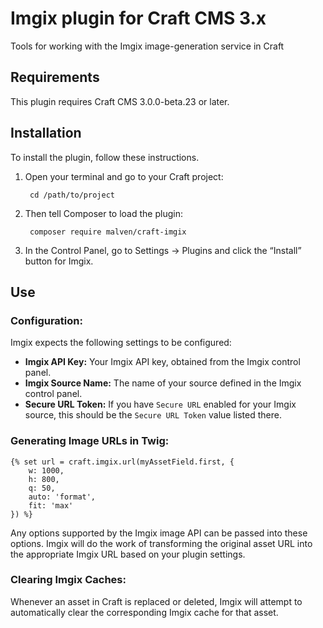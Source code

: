 # Imgix plugin for Craft CMS 3.x

Tools for working with the Imgix image-generation service in Craft

## Requirements

This plugin requires Craft CMS 3.0.0-beta.23 or later.

## Installation

To install the plugin, follow these instructions.

1. Open your terminal and go to your Craft project:

        cd /path/to/project

2. Then tell Composer to load the plugin:

        composer require malven/craft-imgix

3. In the Control Panel, go to Settings → Plugins and click the “Install” button for Imgix.

## Use

### Configuration:

Imgix expects the following settings to be configured:

- **Imgix API Key:** Your Imgix API key, obtained from the Imgix control panel.
- **Imgix Source Name:** The name of your source defined in the Imgix control panel.
- **Secure URL Token:** If you have `Secure URL` enabled for your Imgix source, this should be the `Secure URL Token` value listed there.

### Generating Image URLs in Twig:

```twig
{% set url = craft.imgix.url(myAssetField.first, {
    w: 1000,
    h: 800,
    q: 50,
    auto: 'format',
    fit: 'max'
}) %}
```

Any options supported by the Imgix image API can be passed into these options. Imgix will do the work of transforming the original asset URL into the appropriate Imgix URL based on your plugin settings.

### Clearing Imgix Caches:

Whenever an asset in Craft is replaced or deleted, Imgix will attempt to automatically clear the corresponding Imgix cache for that asset.